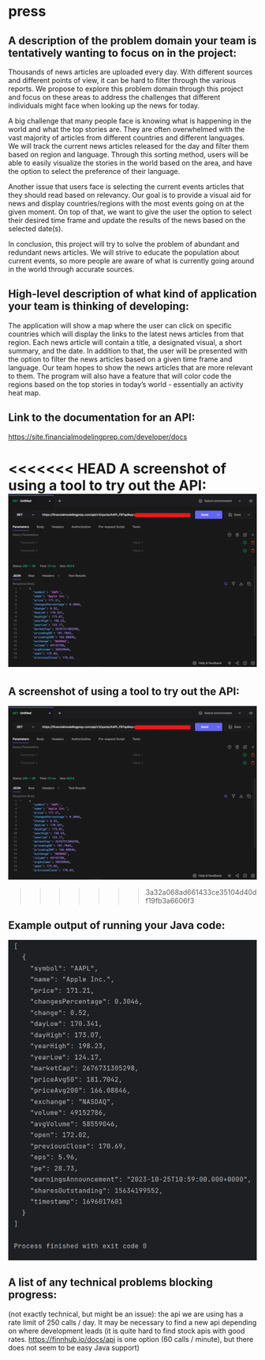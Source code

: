 # press

## A description of the problem domain your team is tentatively wanting to focus on in the project:

Thousands of news articles are uploaded every day. With different sources and different points of view, it can be hard to filter through the various reports. We propose to explore this problem domain through this project and focus on these areas to address the challenges that different individuals might face when looking up the news for today.

A big challenge that many people face is knowing what is happening in the world and what the top stories are. They are often overwhelmed with the vast majority of articles from different countries and different languages. We will track the current news articles released for the day and filter them based on region and language. Through this sorting method, users will be able to easily visualize the stories in the world based on the area, and have the option to select the preference of their language. 

Another issue that users face is selecting the current events articles that they should read based on relevancy. Our goal is to provide a visual aid for news and display countries/regions with the most events going on at the given moment. On top of that, we want to give the user the option to select their desired time frame and update the results of the news based on the selected date(s). 

In conclusion, this project will try to solve the problem of abundant and redundant news articles. We will strive to educate the population about current events, so more people are aware of what is currently going around in the world through accurate sources. 


## High-level description of what kind of application your team is thinking of developing:

The application will show a map where the user can click on specific countries which will display the links to the latest news articles from that region. Each news article will contain a title, a designated visual, a short summary, and the date. In addition to that, the user will be presented with the option to filter the news articles based on a given time frame and language. 
Our team hopes to show the news articles that are more relevant to them. The program will also have a feature that will color code the regions based on the top stories in today’s world - essentially an activity heat map. 


## Link to the documentation for an API:
https://site.financialmodelingprep.com/developer/docs

<<<<<<< HEAD
A screenshot of using a tool to try out the API:
![hoppscotch sample_api_call api call.png](hoppscotch%20test%20api%20call.png)
=======
## A screenshot of using a tool to try out the API:
![hoppscotch test api call.png](hoppscotch%20test%20api%20call.png)
>>>>>>> 3a32a068ad661433ce35104d40df19fb3a6606f3

## Example output of running your Java code:
![api call result.png](api%20call%20result.png)

## A list of any technical problems blocking progress:
(not exactly technical, but might be an issue): the api we are using has a rate limit of 250 calls / day.
It may be necessary to find a new api depending on where development leads (it is quite hard to find stock apis
with good rates. https://finnhub.io/docs/api is one option (60 calls / minute),
but there does not seem to be easy Java support)
